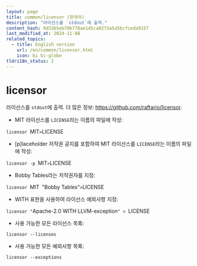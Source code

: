```yaml
---
layout: page
title: common/licensor (한국어)
description: "라이선스를 `stdout`에 출력."
content_hash: 9d33b5eb70b778ae145ca0273a5a5bcfceda9157
last_modified_at: 2024-11-08
related_topics:
  - title: English version
    url: /en/common/licensor.html
    icon: bi bi-globe
tldri18n_status: 2
---
```

# licensor

라이선스를 `stdout`에 출력.
더 많은 정보: <https://github.com/raftario/licensor>.

- MIT 라이선스를 `LICENSE`라는 이름의 파일에 작성:

`licensor `<span class="tldr-var badge badge-pill bg-dark-lm bg-white-dm text-white-lm text-dark-dm font-weight-bold">MIT</span>` > `<span class="tldr-var badge badge-pill bg-dark-lm bg-white-dm text-white-lm text-dark-dm font-weight-bold">LICENSE</span>

- [p]laceholder 저작권 공지를 포함하여 MIT 라이선스를 `LICENSE`라는 이름의 파일에 작성:

`licensor -p `<span class="tldr-var badge badge-pill bg-dark-lm bg-white-dm text-white-lm text-dark-dm font-weight-bold">MIT</span>` > `<span class="tldr-var badge badge-pill bg-dark-lm bg-white-dm text-white-lm text-dark-dm font-weight-bold">LICENSE</span>

- Bobby Tables라는 저작권자를 지정:

`licensor `<span class="tldr-var badge badge-pill bg-dark-lm bg-white-dm text-white-lm text-dark-dm font-weight-bold">MIT</span>` `<span class="tldr-var badge badge-pill bg-dark-lm bg-white-dm text-white-lm text-dark-dm font-weight-bold">"Bobby Tables"</span>` > `<span class="tldr-var badge badge-pill bg-dark-lm bg-white-dm text-white-lm text-dark-dm font-weight-bold">LICENSE</span>

- WITH 표현을 사용하여 라이선스 예외사항 지정:

`licensor "`<span class="tldr-var badge badge-pill bg-dark-lm bg-white-dm text-white-lm text-dark-dm font-weight-bold">Apache-2.0 WITH LLVM-exception</span>`" > `<span class="tldr-var badge badge-pill bg-dark-lm bg-white-dm text-white-lm text-dark-dm font-weight-bold">LICENSE</span>

- 사용 가능한 모든 라이선스 목록:

`licensor --licenses`

- 사용 가능한 모든 예외사항 목록:

`licensor --exceptions`
